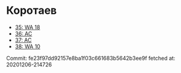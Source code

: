 # Коротаев
- [35: WA 18](35.md)
- [36: AC](36.md)
- [37: AC](37.md)
- [38: WA 10](38.md)

Commit: fe23f97dd92157e8ba1f03c661683b5642b3ee9f
 fetched at: 20201206-214726
